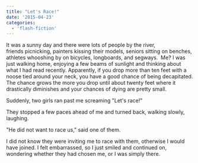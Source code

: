 ```yaml
---
title: "Let's Race!"
date: '2015-04-23'
categories:
  - 'flash-fiction'
---
```


It was a sunny day and there were lots of people by the river,
friends picnicking, painters kissing their models, seniors sitting on benches,
athletes whooshing by on bicycles, longboards, and segways.  Me? I was just
walking home, enjoying a few beams of sunlight and thinking about what I had
read recently. Apparently, if you drop more than ten feet with a noose tied
around your neck, you have a good chance of being decapitated. The chance grows
the more you drop until about twenty feet where it drastically diminishes and
your chances of dying are pretty small.

<!-- truncate -->


Suddenly, two girls ran past me screaming "Let's race!"

They stopped a few paces ahead of me and turned back, walking slowly, laughing.

"He did not want to race us," said one of them.

I did not know they were inviting me to race with them, otherwise I would have
joined. I felt embarrassed, so I just smiled and continued on, wondering whether
they had chosen me, or I was simply there.
